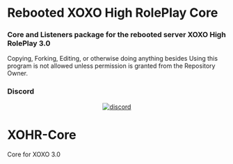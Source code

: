 
# Rebooted XOXO High RolePlay Core

### Core and Listeners package for the rebooted server XOXO High RolePlay 3.0

Copying, Forking, Editing, or otherwise doing anything besides Using this program is not allowed unless permission is granted from the Repository Owner.

### Discord
<div align="center">
<a href="https://discord.gg/A64ZVAa">
        <img src="https://img.shields.io/badge/chat-on%20discord-7289da.svg" alt="discord">
    </a>
</div>

# XOHR-Core
Core for XOXO 3.0

